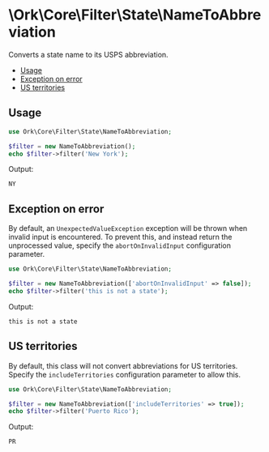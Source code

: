 # \Ork\Core\Filter\State\NameToAbbreviation

Converts a state name to its USPS abbreviation.

* [Usage](#usage)
* [Exception on error](#exception-on-error)
* [US territories](#us-territories)

## Usage

```php
use Ork\Core\Filter\State\NameToAbbreviation;

$filter = new NameToAbbreviation();
echo $filter->filter('New York');
```

Output:

```text
NY
```

## Exception on error

By default, an `UnexpectedValueException` exception will be thrown when invalid
input is encountered. To prevent this, and instead return the unprocessed value,
specify the `abortOnInvalidInput` configuration parameter.

```php
use Ork\Core\Filter\State\NameToAbbreviation;

$filter = new NameToAbbreviation(['abortOnInvalidInput' => false]);
echo $filter->filter('this is not a state');
```

Output:

```text
this is not a state
```

## US territories

By default, this class will not convert abbreviations for US territories.
Specify the `includeTerritories` configuration parameter to allow this.

```php
use Ork\Core\Filter\State\NameToAbbreviation;

$filter = new NameToAbbreviation(['includeTerritories' => true]);
echo $filter->filter('Puerto Rico');
```

Output:

```text
PR
```
